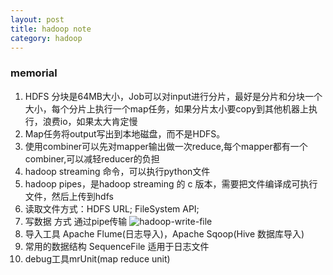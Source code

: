 ```yaml
---
layout: post
title: hadoop note
category: hadoop
---
```


### memorial

1. HDFS 分块是64MB大小，Job可以对input进行分片，最好是分片和分块一个大小，每个分片上执行一个map任务，如果分片太小要copy到其他机器上执行，浪费io，如果太大肯定慢
2. Map任务将output写出到本地磁盘，而不是HDFS。
3. 使用combiner可以先对mapper输出做一次reduce,每个mapper都有一个combiner,可以减轻reducer的负担
4. hadoop streaming 命令，可以执行python文件
5. hadoop pipes，是hadoop streaming 的 c 版本，需要把文件编译成可执行文件，然后上传到hdfs
6. 读取文件方式：HDFS URL; FileSystem API;
7. 写数据 方式 通过pipe传输  ![hadoop-write-file](http://7xpv97.com1.z0.glb.clouddn.com/29f093a8fc94cbad677fd761e8200fdd.png)
8. 导入工具 Apache Flume(日志导入)，Apache Sqoop(Hive 数据库导入)
9. 常用的数据结构 SequenceFile 适用于日志文件
10. debug工具mrUnit(map reduce unit)
